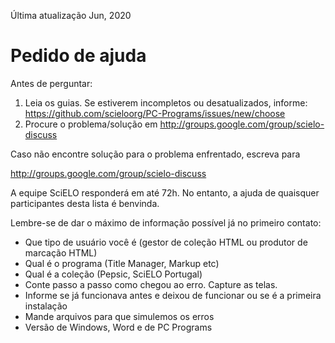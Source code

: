 Última atualização Jun, 2020


# Pedido de ajuda

Antes de perguntar:

1. Leia os guias. Se estiverem incompletos ou desatualizados, informe: <https://github.com/scieloorg/PC-Programs/issues/new/choose>
2. Procure o problema/solução em <http://groups.google.com/group/scielo-discuss>


Caso não encontre solução para o problema enfrentado, escreva para

<http://groups.google.com/group/scielo-discuss>

A equipe SciELO responderá em até 72h. No entanto, a ajuda de quaisquer participantes desta lista é benvinda.

Lembre-se de dar o máximo de informação possível já no primeiro contato:

- Que tipo de usuário você é (gestor de coleção HTML ou produtor de marcação HTML)
- Qual é o programa (Title Manager, Markup etc)
- Qual é a coleção (Pepsic, SciELO Portugal)
- Conte passo a passo como chegou ao erro. Capture as telas.
- Informe se já funcionava antes e deixou de funcionar ou se é a primeira instalação
- Mande arquivos para que simulemos os erros
- Versão de Windows, Word e de PC Programs
